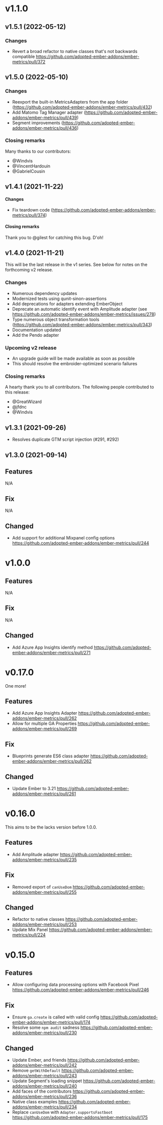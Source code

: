 # v1.1.0

## v1.5.1 (2022-05-12)

### Changes

- Revert a broad refactor to native classes that's not backwards compatible https://github.com/adopted-ember-addons/ember-metrics/pull/372


## v1.5.0 (2022-05-10)

### Changes

- Reexport the built-in MetricsAdapters from the app folder (https://github.com/adopted-ember-addons/ember-metrics/pull/432)
- Add Matomo Tag Manager adapter (https://github.com/adopted-ember-addons/ember-metrics/pull/439)
- Segment improvements (https://github.com/adopted-ember-addons/ember-metrics/pull/436)

### Closing remarks

Many thanks to our contributors:

- @Windvis
- @VincentHardouin
- @GabrielCousin



## v1.4.1 (2021-11-22)

#### Changes

- Fix teardown code (https://github.com/adopted-ember-addons/ember-metrics/pull/374)

#### Closing remarks

Thank you to @gilest for catching this bug. D'oh!


## v1.4.0 (2021-11-21)

This will be the last release in the v1 series. See below for notes on the
forthcoming v2 release.

### Changes

- Numerous dependency updates
- Modernized tests using qunit-sinon-assertions
- Add deprecations for adapters extending EmberObject
- Deprecate an automatic identify event with Amplitude adapter (see https://github.com/adopted-ember-addons/ember-metrics/issues/278)
- Type numerous object transformation tools (https://github.com/adopted-ember-addons/ember-metrics/pull/343)
- Documentation updated
- Add the Pendo adapter

### Upcoming v2 release

- An upgrade guide will be made available as soon as possible
- This should resolve the embroider-optimized scenario failures

### Closing remarks

A hearty thank you to all contributors. The following people contributed to this release:

* @GreatWizard
* @jfdnc
* @Windvis


## v1.3.1 (2021-09-26)

* Resolves duplicate GTM script injection (#291, #292)


## v1.3.0 (2021-09-14)

## Features

N/A

## Fix

N/A

## Changed

- Add support for additional Mixpanel config options
  https://github.com/adopted-ember-addons/ember-metrics/pull/244

# v1.0.0

## Features

N/A

## Fix

N/A

## Changed

- Add Azure App Insights identify method
  https://github.com/adopted-ember-addons/ember-metrics/pull/271

# v0.17.0

One more!

## Features

- Add Azure App Insights Adapter
  https://github.com/adopted-ember-addons/ember-metrics/pull/262
- Allow for multiple GA Properties
  https://github.com/adopted-ember-addons/ember-metrics/pull/269

## Fix

- Blueprints generate ES6 class adapter
  https://github.com/adopted-ember-addons/ember-metrics/pull/262

## Changed

- Update Ember to 3.21
  https://github.com/adopted-ember-addons/ember-metrics/pull/261

# v0.16.0

This aims to be the lacks version before 1.0.0.

## Features

- Add Amplitude adapter
  https://github.com/adopted-ember-addons/ember-metrics/pull/235

## Fix

- Removed export of `canUseDom`
  https://github.com/adopted-ember-addons/ember-metrics/pull/255

## Changed

- Refactor to native classes
  https://github.com/adopted-ember-addons/ember-metrics/pull/253
- Update Mix Panel
  https://github.com/adopted-ember-addons/ember-metrics/pull/224

# v0.15.0

## Features

- Allow configuring data processing options with Facebook Pixel
  https://github.com/adopted-ember-addons/ember-metrics/pull/246

## Fix

- Ensure `ga.create` is called with valid config
  https://github.com/adopted-ember-addons/ember-metrics/pull/174
- Resolve some `npm audit` sadness
  https://github.com/adopted-ember-addons/ember-metrics/pull/230

## Changed

- Update Ember, and friends
  https://github.com/adopted-ember-addons/ember-metrics/pull/242
- Remove `getWithDefault`
  https://github.com/adopted-ember-addons/ember-metrics/pull/243
- Update Segment's loading snippet
  https://github.com/adopted-ember-addons/ember-metrics/pull/240
- Add faces of the contributors
  https://github.com/adopted-ember-addons/ember-metrics/pull/236
- Native class examples
  https://github.com/adopted-ember-addons/ember-metrics/pull/234
- Replace `canUseDom` with `Adapter.supportsFastboot`
  https://github.com/adopted-ember-addons/ember-metrics/pull/175
